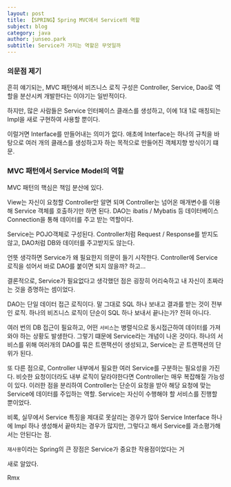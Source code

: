 ```yaml
---
layout: post
title: 【SPRING】Spring MVC에서 Service의 역할
subject: blog
category: java
author: junseo.park
subtitle: Service가 가지는 역할은 무엇일까
---
```


### 의문점 제기
흔히 얘기되는, MVC 패턴에서 비즈니스 로직 구성은 Controller, Service, Dao로 역할을 분산시켜 개발한다는 이야기는 일반적이다.

하지만, 많은 사람들은 Service 인터페이스 클래스를 생성하고, 이에 1대 1로 매칭되는 Impl을 새로 구현하여 사용할 뿐이다.

이럴거면 Interface를 만들어내는 의미가 없다. 애초에 Interface는 하나의 규칙을 바탕으로 여러 개의 클래스를 생성하고자 하는 목적으로 만들어진 객체지향 방식이기 떄문.

### MVC 패턴에서 Service Model의 역할
MVC 패턴의 핵심은 책임 분산에 있다.

View는 자신이 요청할 Controller만 알면 되며
Controller는 넘어온 매개변수를 이용해 Service 객체를 호출하기만 하면 된다.
DAO는 ibatis / Mybatis 등 데이터베이스 Connection을 통해 데이터를 주고 받는 역할이다.

Service는 POJO객체로 구성된다. Controller처럼 Request / Response를 받지도 않고, DAO처럼 DB와 데이터를 주고받지도 않는다.

언뜻 생각하면 Service가 왜 필요한지 의문이 들기 시작한다. Controller에 Service 로직을 섞어서 바로 DAO를 붙이면 되지 않을까? 하고...

결론적으로, Service가 필요없다고 생각했던 점은 굉장히 어리숙하고 내 자신이 초짜라는 것을 증명하는 셈이었다.

DAO는 단일 데이터 접근 로직이다. 말 그대로 SQL 하나 보내고 결과를 받는 것이 전부인 로직. 하나의 비즈니스 로직이 단순이 SQL 하나 보내서 끝나는가? 전혀 아니다.

여러 번의 DB 접근이 필요하고, 어떤 `서비스`는 병렬식으로 동시접근하여 데이터를 가져와야 하는 상황도 발생한다. 그렇기 떄문에 Service라는 개념이 나온 것이다.
하나의 서비스를 위해 여러개의 DAO를 묶은 트랜잭션이 생성되고, Service는 곧 트랜잭션의 단위가 된다.

또 다른 점으로, Controller 내부에서 필요한 여러 Service를 구분하는 필요성을 가진다. 비슷한 요청이더라도 내부 로직이 달라야한다면 Controller는 매우 복잡해질 가능성이 있다. 이러한 점을 분리하여 Controller는 단순이 요청을 받아 해당 요청에 맞는 Service에 데이터를 주입하는 역할. Service는 자신이 수행해야 할 서비스를 진행할 뿐이었다.

비록, 실무에서 Service 특징을 제대로 못살리는 경우가 많아 Service Interface 하나에 Impl 하나 생성해서 끝마치는 경우가 많지만, 그렇다고 해서 Service를 과소평가해서는 안된다는 점.

`재사용`이라는 Spring의 큰 장점은 Service가 중요한 작용점이었다는 거


새로 알았다.


Rmx